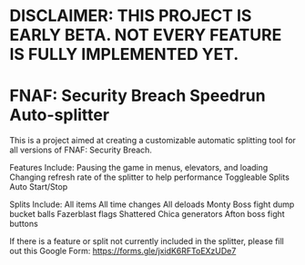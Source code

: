 # DISCLAIMER: THIS PROJECT IS EARLY BETA. NOT EVERY FEATURE IS FULLY IMPLEMENTED YET.

# FNAF: Security Breach Speedrun Auto-splitter

This is a project aimed at creating a customizable automatic splitting tool for all versions of FNAF: Security Breach.

Features Include:
Pausing the game in menus, elevators, and loading
Changing refresh rate of the splitter to help performance
Toggleable Splits
Auto Start/Stop

Splits Include:
All items
All time changes
All deloads
Monty Boss fight dump bucket balls
Fazerblast flags
Shattered Chica generators
Afton boss fight buttons


If there is a feature or split not currently included in the splitter, please fill out this Google Form: https://forms.gle/jxidK6RFToEXzUDe7
